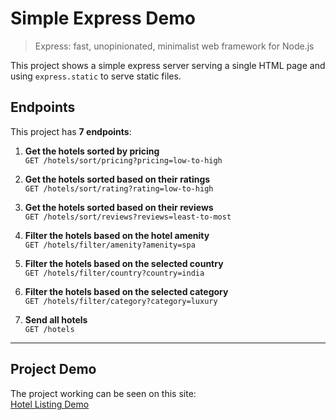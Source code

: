 # Simple Express Demo

> Express: fast, unopinionated, minimalist web framework for Node.js

This project shows a simple express server serving a single HTML page and using `express.static` to serve static files.

## Endpoints

This project has **7 endpoints**:

1. **Get the hotels sorted by pricing**  
   `GET /hotels/sort/pricing?pricing=low-to-high`

2. **Get the hotels sorted based on their ratings**  
   `GET /hotels/sort/rating?rating=low-to-high`

3. **Get the hotels sorted based on their reviews**  
   `GET /hotels/sort/reviews?reviews=least-to-most`

4. **Filter the hotels based on the hotel amenity**  
   `GET /hotels/filter/amenity?amenity=spa`

5. **Filter the hotels based on the selected country**  
   `GET /hotels/filter/country?country=india`

6. **Filter the hotels based on the selected category**  
   `GET /hotels/filter/category?category=luxury`

7. **Send all hotels**  
   `GET /hotels`

---

## Project Demo

The project working can be seen on this site:  
[Hotel Listing Demo](https://bd2-hotel-listing.vercel.app/)

